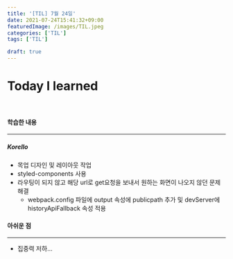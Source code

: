 ```yaml
---
title: '[TIL] 7월 24일'
date: 2021-07-24T15:41:32+09:00
featuredImage: /images/TIL.jpeg
categories: ['TIL']
tags: ['TIL']

draft: true
---
```


# Today I learned

<br>

<!--more-->

#### 학습한 내용

---

##### Korello

- 목업 디자인 및 레이아웃 작업
- styled-components 사용
- 라우팅이 되지 않고 해당 url로 get요청을 보내서 원하는 화면이 나오지 않던 문제 해결
  - webpack.config 파일에 output 속성에 publicpath 추가 및 devServer에 historyApiFallback 속성 적용

#### 아쉬운 점

---

- 집중력 저하...
